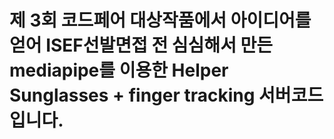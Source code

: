 # 제 3회 코드페어 대상작품에서 아이디어를 얻어 ISEF선발면접 전 심심해서 만든 mediapipe를 이용한 Helper Sunglasses + finger tracking 서버코드입니다.
